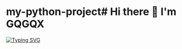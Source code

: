 # my-python-project# Hi there 👋 I'm GQGQX
[![Typing SVG](https://readme-typing-svg.demolab.com?font=Fira+Code&pause=1000&color=00F728&width=435&lines=Full+Stack+Developer;Open+Source+Enthusiast;AI+Explorer)](https://git.io/typing-svg)
